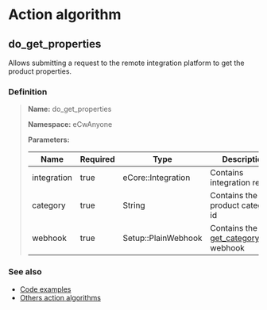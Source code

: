 # Action algorithm

## do_get_properties

Allows submitting a request to the remote integration platform to get the product properties.
    
### Definition

> **Name:** do_get_properties
> 
> **Namespace:** eCwAnyone
>
> **Parameters:**
> 
> | Name | Required | Type | Description |
> | ---- | -------- | ---- | ----------- |
> | integration | true | eCore::Integration | Contains integration record |
> | category | true | String | Contains the product category id |
> | webhook | true | Setup::PlainWebhook | Contains the [get_category_attrs](../webhooks/overview?id=get_category_attrs) webhook |

### See also
* [Code examples](https://cenit.io/algorithm?f[name][40703][o]=is&f[name][40703][v]=do_get_properties&f[namespace][40840][o]=starts_with&f[namespace][40840][v]=eCw)
* [Others action algorithms](overview?id=do_get_properties)
